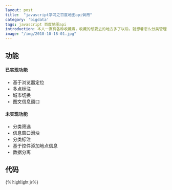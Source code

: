 ```yaml
---
layout: post
title:  "javascript学习之百度地图api调用"
category: 'bigdata'
tags: javascript 百度地图api
introduction: 本人一直有各种收藏癖，收藏的想要去的地方多了以后，就想着怎么分类管理。现有的各种地图APP不能满足我的要求，于是决定自己动手解决。
image: "/img/2018-10-18-01.jpg"
---
```



## 功能

#### 已实现功能

* 基于浏览器定位
* 多点标注
* 城市切换
* 图文信息窗口

#### 未实现功能

* 分类筛选
* 信息窗口滑块
* 分类标注
* 基于控件添加地点信息
* 数据分离

## 代码

{% highlight js%}
<!DOCTYPE html>
<html>
<head>
	<meta http-equiv="Content-Type" content="text/html; charset=utf-8" />
	<meta name="viewport" content="initial-scale=1.0, user-scalable=no" />
	<style type="text/css">
	body, html,#allmap {width: 100%;height: 100%;overflow: hidden;margin:0;font-family:"FangSong";}
	</style>
	<script type="text/javascript" src="http://api.map.baidu.com/api?v=2.0&ak=GAl1mcNmnu1KHGWLAq4CD8IG7Gjz18n9"></script>
	<title>分类地图</title>
</head>
<body>
	<div id="allmap"></div>
</body>
</html>
<script type="text/javascript">
	// 百度地图API功能
	var map = new BMap.Map("allmap");
	var center = new BMap.Point(116.404, 39.915);
	map.centerAndZoom(center, 15);
    map.enableScrollWheelZoom();
	var data_info = [[108.9396,34.2762,
	"<h4 style='margin:0 0 0px 0;padding:0.1em 0'>洒金桥</h4>" + 
	"<img style='float:right;margin:2px' id='imgDemo' src='http://img.mp.itc.cn/upload/20160518/922c9d68d1d443d58ab38f0952b6ebeb_th.jpg' width='100' height='75' />" + 
	"<p style='margin:0;line-height:1.5;font-size:10px;text-indent:0em'><b>标签：</b>美食街</p>"+
	"<p style='margin:0;line-height:1.5;font-size:10px;text-indent:0em'><b>评分：</b>无</p>"+
	"<p style='margin:0;line-height:1.5;font-size:10px;text-indent:0em'><b>简介：</b>天安门坐落在中国北京市中心,故宫的南侧,与天安门广场隔长安街相望,是清朝皇城的大门...</p>"],
					 [116.406605,39.921585,"地址：北京市东城区东华门大街"],
					 [116.412222,39.912345,"地址：北京市东城区正义路甲5号"]
					];
	var opts = {
				width : 200,     // 信息窗口宽度
				height: 150,     // 信息窗口高度
				enableMessage:true//设置允许信息窗发送短息
			   };
			   

    //创建检索信息窗口对象
	for(var i=0;i<data_info.length;i++){
	    var pt = new BMap.Point(data_info[i][0],data_info[i][1]);
		var marker = new BMap.Marker(pt);  // 创建标注
		var content = data_info[i][2];
		map.addOverlay(marker);               // 将标注添加到地图中
		addClickHandler(content,marker);
	}
	function addClickHandler(content,marker){
		marker.addEventListener("click",function(e){
			openInfo(content,e)}
		);
	}
	function openInfo(content,e){
		var p = e.target;
		var point = new BMap.Point(p.getPosition().lng, p.getPosition().lat);
		var infoWindow = new BMap.InfoWindow(content,opts);  // 创建信息窗口对象 
		map.openInfoWindow(infoWindow,point); //开启信息窗口
	}
	//添加城市控件
	var size = new BMap.Size(10, 20);
	map.addControl(new BMap.CityListControl({
    anchor: BMAP_ANCHOR_TOP_LEFT,
    offset: size,
    // 切换城市之间事件
    // onChangeBefore: function(){
    //    alert('before');
    // },
    // 切换城市之后事件
    // onChangeAfter:function(){
    //   alert('after');
    // }
    }));
	//根据浏览器定位
	var geolocation = new BMap.Geolocation();
	geolocation.getCurrentPosition(function(r){
		if(this.getStatus() == BMAP_STATUS_SUCCESS){
			var mk = new BMap.Marker(r.point);
			map.addOverlay(mk);
			map.panTo(r.point);
			alert('您的位置：'+r.point.lng+','+r.point.lat);
		}
		else {
			alert('failed'+this.getStatus());
		}        
	},{enableHighAccuracy: true});
</script>
{% endhighlight %}

## 参考资料

[1]. [百度地图api示例](http://lbsyun.baidu.com/jsdemo.htm)
